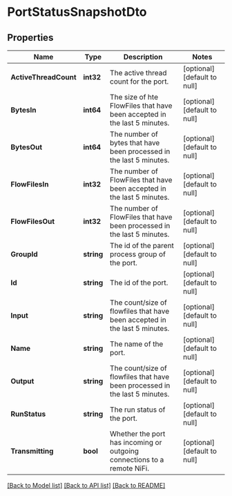 # PortStatusSnapshotDto

## Properties
Name | Type | Description | Notes
------------ | ------------- | ------------- | -------------
**ActiveThreadCount** | **int32** | The active thread count for the port. | [optional] [default to null]
**BytesIn** | **int64** | The size of hte FlowFiles that have been accepted in the last 5 minutes. | [optional] [default to null]
**BytesOut** | **int64** | The number of bytes that have been processed in the last 5 minutes. | [optional] [default to null]
**FlowFilesIn** | **int32** | The number of FlowFiles that have been accepted in the last 5 minutes. | [optional] [default to null]
**FlowFilesOut** | **int32** | The number of FlowFiles that have been processed in the last 5 minutes. | [optional] [default to null]
**GroupId** | **string** | The id of the parent process group of the port. | [optional] [default to null]
**Id** | **string** | The id of the port. | [optional] [default to null]
**Input** | **string** | The count/size of flowfiles that have been accepted in the last 5 minutes. | [optional] [default to null]
**Name** | **string** | The name of the port. | [optional] [default to null]
**Output** | **string** | The count/size of flowfiles that have been processed in the last 5 minutes. | [optional] [default to null]
**RunStatus** | **string** | The run status of the port. | [optional] [default to null]
**Transmitting** | **bool** | Whether the port has incoming or outgoing connections to a remote NiFi. | [optional] [default to null]

[[Back to Model list]](../README.md#documentation-for-models) [[Back to API list]](../README.md#documentation-for-api-endpoints) [[Back to README]](../README.md)

